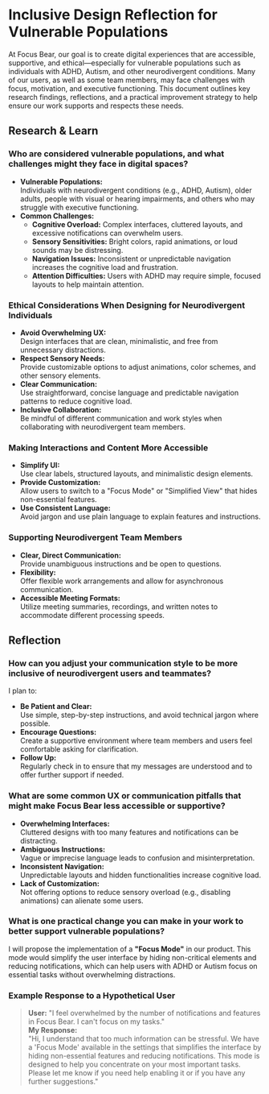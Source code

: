 # Inclusive Design Reflection for Vulnerable Populations

At Focus Bear, our goal is to create digital experiences that are accessible,
supportive, and ethical—especially for vulnerable populations such as
individuals with ADHD, Autism, and other neurodivergent conditions. Many of our
users, as well as some team members, may face challenges with focus, motivation,
and executive functioning. This document outlines key research findings,
reflections, and a practical improvement strategy to help ensure our work
supports and respects these needs.

## Research & Learn

### Who are considered vulnerable populations, and what challenges might they face in digital spaces?

- **Vulnerable Populations:**  
  Individuals with neurodivergent conditions (e.g., ADHD, Autism), older adults,
  people with visual or hearing impairments, and others who may struggle with
  executive functioning.
- **Common Challenges:**
  - **Cognitive Overload:** Complex interfaces, cluttered layouts, and excessive
    notifications can overwhelm users.
  - **Sensory Sensitivities:** Bright colors, rapid animations, or loud sounds
    may be distressing.
  - **Navigation Issues:** Inconsistent or unpredictable navigation increases
    the cognitive load and frustration.
  - **Attention Difficulties:** Users with ADHD may require simple, focused
    layouts to help maintain attention.

### Ethical Considerations When Designing for Neurodivergent Individuals

- **Avoid Overwhelming UX:**  
  Design interfaces that are clean, minimalistic, and free from unnecessary
  distractions.
- **Respect Sensory Needs:**  
  Provide customizable options to adjust animations, color schemes, and other
  sensory elements.
- **Clear Communication:**  
  Use straightforward, concise language and predictable navigation patterns to
  reduce cognitive load.
- **Inclusive Collaboration:**  
  Be mindful of different communication and work styles when collaborating with
  neurodivergent team members.

### Making Interactions and Content More Accessible

- **Simplify UI:**  
  Use clear labels, structured layouts, and minimalistic design elements.
- **Provide Customization:**  
  Allow users to switch to a "Focus Mode" or "Simplified View" that hides
  non-essential features.
- **Use Consistent Language:**  
  Avoid jargon and use plain language to explain features and instructions.

### Supporting Neurodivergent Team Members

- **Clear, Direct Communication:**  
  Provide unambiguous instructions and be open to questions.
- **Flexibility:**  
  Offer flexible work arrangements and allow for asynchronous communication.
- **Accessible Meeting Formats:**  
  Utilize meeting summaries, recordings, and written notes to accommodate
  different processing speeds.

## Reflection

### How can you adjust your communication style to be more inclusive of neurodivergent users and teammates?

I plan to:

- **Be Patient and Clear:**  
  Use simple, step-by-step instructions, and avoid technical jargon where
  possible.
- **Encourage Questions:**  
  Create a supportive environment where team members and users feel comfortable
  asking for clarification.
- **Follow Up:**  
  Regularly check in to ensure that my messages are understood and to offer
  further support if needed.

### What are some common UX or communication pitfalls that might make Focus Bear less accessible or supportive?

- **Overwhelming Interfaces:**  
  Cluttered designs with too many features and notifications can be distracting.
- **Ambiguous Instructions:**  
  Vague or imprecise language leads to confusion and misinterpretation.
- **Inconsistent Navigation:**  
  Unpredictable layouts and hidden functionalities increase cognitive load.
- **Lack of Customization:**  
  Not offering options to reduce sensory overload (e.g., disabling animations)
  can alienate some users.

### What is one practical change you can make in your work to better support vulnerable populations?

I will propose the implementation of a **"Focus Mode"** in our product. This
mode would simplify the user interface by hiding non-critical elements and
reducing notifications, which can help users with ADHD or Autism focus on
essential tasks without overwhelming distractions.

### Example Response to a Hypothetical User

> **User:** "I feel overwhelmed by the number of notifications and features in
> Focus Bear. I can't focus on my tasks."  
> **My Response:**  
> "Hi, I understand that too much information can be stressful. We have a 'Focus
> Mode' available in the settings that simplifies the interface by hiding
> non-essential features and reducing notifications. This mode is designed to
> help you concentrate on your most important tasks. Please let me know if you
> need help enabling it or if you have any further suggestions."
